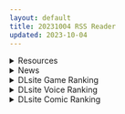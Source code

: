 ```yaml
---
layout: default
title: 20231004 RSS Reader
updated: 2023-10-04
---
```


<details class='content-parent'>
<summary>
Resources
</summary>
<details class='content-child'>
<summary>
<span class='rss-title'> [R18资源相关][悬赏金额:1000]求9nine的资源 </span> <a class='rss-link' href='https://gmgard.com/gm123780' target='_blank'>&nbsp;</a>
<div class='rss-published'> 🕛 20231003 15:58:58</div>
</summary>
<img src="https://static.gmgard.us/Images/upload/16534032218010096.jpg" /><br /><p>求9-nine的1-4部和新章的汉硬</p>
</details>
<details class='content-child'>
<summary>
<span class='rss-title'> [无RJ号][浅上藤奶]刀剑 SAO~气息遮断魔法的陷阱Ⅱ 官方中文版 (试玩版) </span> <a class='rss-link' href='https://gmgard.com/gm123781' target='_blank'>&nbsp;</a>
<div class='rss-published'> 🕛 20231003 15:54:41</div>
</summary>
<img src="https://static.gmgard.us/Images/upload/14624032324380573.jpg" /><br /><p>刀剑 SAO~气息遮断魔法的陷阱Ⅱ 官方中文版，这是第二部最新的试玩版，第一部结尾后续！</p>
</details>
<details class='content-child'>
<summary>
<span class='rss-title'> [官中][230728][Dual Tail]VenusBlood GAIA International </span> <a class='rss-link' href='https://gmgard.com/gm123776' target='_blank'>&nbsp;</a>
<div class='rss-published'> 🕛 20231003 15:52:47</div>
</summary>
<img src="https://static.gmgard.us/Images/upload/11240032003435383.jpg" /><br /><p>没什么好说的，官中出了就这样了。有能力的话可以去steam支持一下）
不得不说这作的游戏性...
哦，忘了说了里面塞了个全cg存档
貌似说是翻译质量有点差不如民间汉化</p>
</details>
<details class='content-child'>
<summary>
<span class='rss-title'> [RJ01101344][テンタクルパンジャン]シスタークリッカー~苗床触手でボテ腹墜ち~ </span> <a class='rss-link' href='https://gmgard.com/gm123779' target='_blank'>&nbsp;</a>
<div class='rss-published'> 🕛 20231003 15:52:00</div>
</summary>
<img src="https://static.gmgard.us/Images/upload/77344032058295661.jpg" /><br /><p>没啥好讲的一个数值滚雪球小游戏</p>
</details>
<details class='content-child'>
<summary>
<span class='rss-title'> [RJ370402][ぺこげーすたじお ]なつのさがしもの </span> <a class='rss-link' href='https://gmgard.com/gm123772' target='_blank'>&nbsp;</a>
<div class='rss-published'> 🕛 20231003 15:49:50</div>
</summary>
<img src="https://static.gmgard.us/Images/upload/1550031521348985.jpg" /><br /><p>10月1日发布的新作&nbsp; 等了几天站里还是没有</p>
</details>
<details class='content-child'>
<summary>
<span class='rss-title'> (合集)[喵萌Production&LoliHouse]BanG Dream! It's MyGO!!!!![1-13][简繁日内封字幕][WebRip 1080p HEVC-10bit AAC][MKV][4.1GB] </span> <a class='rss-link' href='https://gmgard.com/gm123777' target='_blank'>&nbsp;</a>
<div class='rss-published'> 🕛 20231003 14:08:55</div>
</summary>
<img src="https://static.gmgard.us/Images/upload/74382032053440374.jpg" /><br /><p>为什么要演奏春日影!!!</p>
</details>
<details class='content-child'>
<summary>
<span class='rss-title'> 【新汉化作品】[D10RAMA] 雨にして人を外れ / 雨霏霏，人非人 汉化硬盘版[官方中日英文][717MB][BDOD] </span> <a class='rss-link' href='https://www.south-plus.net/read.php?tid=1964834' target='_blank'>&nbsp;</a>
<div class='rss-published'> 🕛 20231003 13:02:44</div>
</summary>
<img src='https://img.imoutomoe.net/\images/2023/10/03/b42ee4fcba47ad0de71708619452fced.jpg'/>
<img src='https://img.imoutomoe.net/\images/2023/10/03/2.png'/>
<img src='https://cdn.akamai.steamstatic.com/steam/apps/2168610/header_schinese.jpg?t=1696211458'/>
开发: D10RAMA
别名: 雨霏霏， ..
</details>
<details class='content-child'>
<summary>
<span class='rss-title'> [无修正][未知字幕组][ファイブウェイズ] 瞳裸~どうら~1-4 </span> <a class='rss-link' href='https://gmgard.com/gm123778' target='_blank'>&nbsp;</a>
<div class='rss-published'> 🕛 20231003 12:54:28</div>
</summary>
<img src="https://iili.io/JdiDuLl.gif" /><br /><p>因为一点小实验被公会驱逐出境的男主 时隔15年回到家乡复仇</p>
</details>
<details class='content-child'>
<summary>
<span class='rss-title'> [合集][无修正] [Toone] 原神、DOA等 [至202309](80.0G) [patreon] </span> <a class='rss-link' href='https://gmgard.com/gm123774' target='_blank'>&nbsp;</a>
<div class='rss-published'> 🕛 20231003 11:14:05</div>
</summary>
<img src="https://static.gmgard.us/Images/upload/16142031914052997.jpg" /><br /><p>原神！启动！</p>
</details>
<details class='content-child'>
<summary>
<span class='rss-title'> [合集][妄想美術部]クロネコチョコアイス;Beginning Black等合计33本[胶衣/纯爱][1.1G] </span> <a class='rss-link' href='https://gmgard.com/gm123769' target='_blank'>&nbsp;</a>
<div class='rss-published'> 🕛 20231003 05:35:06</div>
</summary>
<img src="https://static.gmgard.us/Images/upload/1588031249335938.jpg" /><br /><p>纯爱就是纯爱，就算窒息放置洗脑捆绑露出触手也是纯爱！</p>
</details>
<details class='content-child'>
<summary>
<span class='rss-title'> [机翻汉化][RJ01073233][studio little-fish]輝閃の姫騎士 魔法少女リリィ </span> <a class='rss-link' href='https://gmgard.com/gm123767' target='_blank'>&nbsp;</a>
<div class='rss-published'> 🕛 20231003 05:34:33</div>
</summary>
<img src="https://static.gmgard.us/Images/upload/20063022333549244.jpg" /><br /><p>9月21日发布的新作&nbsp; 等了几天站里还是没有
&nbsp;原版文本在文件夹里，不想要机翻覆盖即可
体验了一下 , 有一些莫名其妙的重口和猎奇，还有BUG，后期也非常乱，也没有引导，自由度很低，自行斟酌
由于是搬运的，游戏文件里的私货无视即可

以下是机翻介绍

故事</p>
</details>

</details>
<details class='content-parent'>
<summary>
News
</summary>

</details>
<details class='content-parent'>
<summary>
DLsite Game Ranking
</summary>
<details class='content-child'>
<summary>
<span class='rss-title'> 女子大生との同棲生活 [バナナキング] </span> <a class='rss-link' href='https://www.dlsite.com/maniax/work/=/product_id/RJ01094259.html' target='_blank'>&nbsp;</a>
<div class='rss-published'> 🕛 20231004 13:09:47</div>
</summary>
<img src ="http://img.dlsite.jp/modpub/images2/work/doujin/RJ01095000/RJ01094259_img_main.jpg"/><br/>暇つぶしにパパ活サイトで出会った、雪ちゃんという女の子と対面で会う約束をした。実際会っみたら、なんと!!清楚な大学生だった!しかもその直後、俺と同棲したいといきなり言われた!さらにさらに!家に連れて帰ったばかりなのに、生でヤっていいとも言われた……雪ちゃんは一体、何を隠しているのだろう?
</details>
<details class='content-child'>
<summary>
<span class='rss-title'> 駆動妖精アイディールレイズ [Riez-ON] </span> <a class='rss-link' href='https://www.dlsite.com/maniax/work/=/product_id/RJ406835.html' target='_blank'>&nbsp;</a>
<div class='rss-published'> 🕛 20231004 13:09:47</div>
</summary>
<img src ="http://img.dlsite.jp/modpub/images2/work/doujin/RJ407000/RJ406835_img_main.jpg"/><br/>「舞え、超音速の機械妖精」近未来SFハイスピード3Dアクションへようこそ
</details>
<details class='content-child'>
<summary>
<span class='rss-title'> 圣骑士莉卡物语 白翼与淫翼姐妹【中文版】 [もぐらソフト] </span> <a class='rss-link' href='https://www.dlsite.com/maniax/work/=/product_id/RJ01049645.html' target='_blank'>&nbsp;</a>
<div class='rss-published'> 🕛 20231004 13:09:47</div>
</summary>
<img src ="http://img.dlsite.jp/modpub/images2/work/doujin/RJ01050000/RJ01049645_img_main.jpg"/><br/>18禁3D横版动作游戏。受选为神之骑士的少女「莉卡」和怪物战斗,要是被抓到或是战败就会沦落色色的下场……
</details>
<details class='content-child'>
<summary>
<span class='rss-title'> 護身術道場 秘密のNTRレッスン [WAKUWAKU] </span> <a class='rss-link' href='https://www.dlsite.com/maniax/work/=/product_id/RJ01053661.html' target='_blank'>&nbsp;</a>
<div class='rss-published'> 🕛 20231004 13:09:47</div>
</summary>
<img src ="http://img.dlsite.jp/modpub/images2/work/doujin/RJ01054000/RJ01053661_img_main.jpg"/><br/>これはシミュレーション系のエロゲーで、ユーモアな要素が盛り込まれています。
</details>
<details class='content-child'>
<summary>
<span class='rss-title'> 護身術道場 秘密のNTRレッスン -葵編- [WAKUWAKU] </span> <a class='rss-link' href='https://www.dlsite.com/maniax/work/=/product_id/RJ01083821.html' target='_blank'>&nbsp;</a>
<div class='rss-published'> 🕛 20231004 13:09:47</div>
</summary>
<img src ="http://img.dlsite.jp/modpub/images2/work/doujin/RJ01084000/RJ01083821_img_main.jpg"/><br/>護身術道場 秘密のNTRレッスンのDLCをプレイする為には、別途ゲーム本体が必要です。山神の娘である葵ちゃんと主人公のストーリーを描いています。
</details>

</details>
<details class='content-parent'>
<summary>
DLsite Voice Ranking
</summary>
<details class='content-child'>
<summary>
<span class='rss-title'> チンカス掃除までしてくれる世話焼きな妹JKとの生活 [スイカ熟成保証委員会] </span> <a class='rss-link' href='https://www.dlsite.com/maniax/work/=/product_id/RJ01086281.html' target='_blank'>&nbsp;</a>
<div class='rss-published'> 🕛 20231004 13:09:51</div>
</summary>
<img src ="http://img.dlsite.jp/modpub/images2/work/doujin/RJ01087000/RJ01086281_img_main.jpg"/><br/>ある日、リビングでうたた寝をしていたあなたは、下腹部の妙な快感で目を覚ます。 美奈穂があなたのペニスを咥え、舌と唇で丹念にチンカス掃除をしていた──
</details>
<details class='content-child'>
<summary>
<span class='rss-title'> 【⭐️10月8日まで限定特典付き⭐️】隣の席の一ノ瀬さん。クールでダウナーな彼女との駆け引きえっち。【透き通る低音】 [桃色みんと] </span> <a class='rss-link' href='https://www.dlsite.com/maniax/work/=/product_id/RJ01075068.html' target='_blank'>&nbsp;</a>
<div class='rss-published'> 🕛 20231004 13:09:51</div>
</summary>
<img src ="http://img.dlsite.jp/modpub/images2/work/doujin/RJ01076000/RJ01075068_img_main.jpg"/><br/>あるきっかけで、“隣の席の一ノ瀬さん”のセフレになる事に…。お互いがヤりたい時にヤる関係…。そのクールな性格からは想像できない程に、彼女の性欲は強くて…。手コキする彼女の手が少し冷たい事…。彼女の秘所が火傷しそうなほどに熱い事…。最奥を突けば押し殺すように吐息を漏らす事を…。”僕”は知っている…。「私らセフレでしょ?何の用かって…セックスしかないじゃん…」
</details>
<details class='content-child'>
<summary>
<span class='rss-title'> JK精灵的异世界孕活 ～高个子丰满黑暗精灵的全力甜蜜榨精～ [青春×フェティシズム] </span> <a class='rss-link' href='https://www.dlsite.com/maniax/work/=/product_id/RJ01099196.html' target='_blank'>&nbsp;</a>
<div class='rss-published'> 🕛 20231004 13:09:51</div>
</summary>
<img src ="http://img.dlsite.jp/modpub/images2/work/doujin/RJ01100000/RJ01099196_img_main.jpg"/><br/>「甜蜜逆强〇」×「无知丰满黑暗精灵」×「异文化青春交流」你喜欢黑暗精灵吗? 这个黑暗精灵,无论哪里都十分丰满♪她将用压倒性的身体从你身上榨取精液♪ 被巨大的黑暗精灵的身体包裹,被逐渐地榨干精液的快感…你想尝试一下吗?
</details>
<details class='content-child'>
<summary>
<span class='rss-title'> 異世界娘のデリヘル嬢～当店人気No.1がご主人様の精液を空っぽになるまで搾り尽くします～ [ファウナス] </span> <a class='rss-link' href='https://www.dlsite.com/maniax/work/=/product_id/RJ393858.html' target='_blank'>&nbsp;</a>
<div class='rss-published'> 🕛 20231004 13:09:51</div>
</summary>
<img src ="http://img.dlsite.jp/modpub/images2/work/doujin/RJ394000/RJ393858_img_main.jpg"/><br/>在籍する女の子が全員、異世界からやってきた美少女だというデリヘル店。 どうやら彼女たちにとって、精液は魔力の源であるらしい
</details>
<details class='content-child'>
<summary>
<span class='rss-title'> 女が下等生物を支配する完全女性上位社会【わる～い調教師が反逆者の男を徹底的にマゾ犬調教して、びゅるびゅる敗北射精をさせる話】 [常世常闇所々] </span> <a class='rss-link' href='https://www.dlsite.com/maniax/work/=/product_id/RJ01065829.html' target='_blank'>&nbsp;</a>
<div class='rss-published'> 🕛 20231004 13:09:51</div>
</summary>
<img src ="http://img.dlsite.jp/modpub/images2/work/doujin/RJ01066000/RJ01065829_img_main.jpg"/><br/>完全女性上位社会で女に歯向かう革命軍リーダーをマゾ犬調教して、完全に屈服させるマゾ向けの話です。女達に拘束されてしまった主人公は二人の調教師から何度も精液を搾り取られます…左右からムチムチボディを密着され、耳元で甘く囁かれながら…ごめんなさい屈服射精、四つん這いマゾ犬調教…主人公は女に敗北する快感を教え込まれて、最後には女尊男卑思想に矯正されてしまいます…CV 陽向葵ゅか様,秋野かえで様
</details>

</details>
<details class='content-parent'>
<summary>
DLsite Comic Ranking
</summary>
<details class='content-child'>
<summary>
<span class='rss-title'> ヒル○ャールの肉床～波沫の章～ [可老家] </span> <a class='rss-link' href='https://www.dlsite.com/maniax/work/=/product_id/RJ01100852.html' target='_blank'>&nbsp;</a>
<div class='rss-published'> 🕛 20231004 13:09:53</div>
</summary>
<img src ="http://img.dlsite.jp/modpub/images2/work/doujin/RJ01101000/RJ01100852_img_main.jpg"/><br/>敗北したヒロインが魔物に捕まり、日々輪姦され、やがて孕み袋肉奴隷に堕ちる話。
</details>
<details class='content-child'>
<summary>
<span class='rss-title'> 夏のヤリなおし4 [水蓮の宿] </span> <a class='rss-link' href='https://www.dlsite.com/maniax/work/=/product_id/RJ01073324.html' target='_blank'>&nbsp;</a>
<div class='rss-published'> 🕛 20231004 13:09:53</div>
</summary>
<img src ="http://img.dlsite.jp/modpub/images2/work/doujin/RJ01074000/RJ01073324_img_main.jpg"/><br/>夏×田舎×隣家の美人母×汗だくセックス  誰もが一度は夢想し求めたであろう 最高の‘夏’をサークル‘水蓮の宿’が描き出す  幼馴染の母(元教師)xかつての教え子
</details>
<details class='content-child'>
<summary>
<span class='rss-title'> まんこく武術会3〜鬼逝き⭐くノ一拷問編〜 [岡本画伯] </span> <a class='rss-link' href='https://www.dlsite.com/maniax/work/=/product_id/RJ01093491.html' target='_blank'>&nbsp;</a>
<div class='rss-published'> 🕛 20231004 13:09:53</div>
</summary>
<img src ="http://img.dlsite.jp/modpub/images2/work/doujin/RJ01094000/RJ01093491_img_main.jpg"/><br/>女子高生くノ一 が魔人を絶滅させるべく立ち上がった! しかし返り討ちに遭い、魔人たちの【快楽忍術】の餌食になってしまう・・!
</details>
<details class='content-child'>
<summary>
<span class='rss-title'> Bokki like a rock [F.W.ZHolic] </span> <a class='rss-link' href='https://www.dlsite.com/maniax/work/=/product_id/RJ01087760.html' target='_blank'>&nbsp;</a>
<div class='rss-published'> 🕛 20231004 13:09:53</div>
</summary>
<img src ="http://img.dlsite.jp/modpub/images2/work/doujin/RJ01088000/RJ01087760_img_main.jpg"/><br/>ふたなりぼっちちゃん
</details>
<details class='content-child'>
<summary>
<span class='rss-title'> ヒル○ャールの肉床～○兎の章～ [可老家] </span> <a class='rss-link' href='https://www.dlsite.com/maniax/work/=/product_id/RJ419718.html' target='_blank'>&nbsp;</a>
<div class='rss-published'> 🕛 20231004 13:09:53</div>
</summary>
<img src ="http://img.dlsite.jp/modpub/images2/work/doujin/RJ420000/RJ419718_img_main.jpg"/><br/>敗北したヒロインが魔物に捕まり、日々輪姦されて、やがて孕み袋肉奴隷に調教される話。
</details>

</details>
